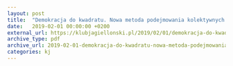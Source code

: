 ```yaml
---
layout: post
title:  "Demokracja do kwadratu. Nowa metoda podejmowania kolektywnych decyzji"
date:   2019-02-01 00:00:00 +0200
external_url: https://klubjagiellonski.pl/2019/02/01/demokracja-do-kwadratu-nowa-metoda-podejmowania-kolektywnych-decyzji/
archive_type: pdf
archive_url: 2019-02-01-demokracja-do-kwadratu-nowa-metoda-podejmowania-kolektywnych-decyzji.pdf
categories: kj
---
```

